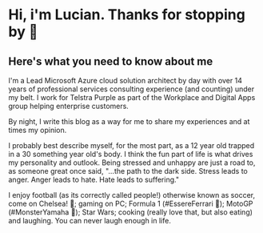 # Hi, i'm Lucian. Thanks for stopping by 👋
## Here's what you need to know about me

I'm a Lead Microsoft Azure cloud solution architect by day with over 14 years of professional services consulting experience (and counting) under my belt. I work for Telstra Purple as part of the Workplace and Digital Apps group helping enterprise customers.

By night, I write this blog as a way for me to share my experiences and at times my opinion.

I probably best describe myself, for the most part, as a 12 year old trapped in a 30 something year old's body. I think the fun part of life is what drives my personality and outlook. Being stressed and unhappy are just a road to, as someone great once said, "…the path to the dark side. Stress leads to anger. Anger leads to hate. Hate leads to suffering."

I enjoy football (as its correctly called people!) otherwise known as soccer, come on Chelsea! 🔵; gaming on PC; Formula 1 (#EssereFerrari 🔴); MotoGP (#MonsterYamaha 🔵); Star Wars; cooking (really love that, but also eating) and laughing. You can never laugh enough in life.

